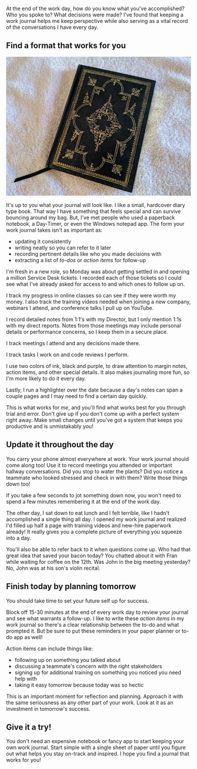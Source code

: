 At the end of the work day, how do you know what you've accomplished? Who you spoke to? What decisions were made? I've found that keeping a work journal helps me keep perspective while also serving as a vital record of the conversations I have every day.

## Find a format that works for you
<picture>
  <source srcset="work-journal-cover.webp" type="image/webp">
  <img src="work-journal-cover.jpg" alt="A black, hardcover journal on a pink towel. A black ribbon comes out from between the pages and trails off to the bottom left.">
</picture>

It's up to you what your journal will look like. I like a small, hardcover diary type book. That way I have something that feels special and can survive bouncing around my bag. But, I've met people who used a paperback notebook, a Day-Timer, or even the Windows notepad app. The form your work journal takes isn't as important as:

* updating it consistently
* writing neatly so you can refer to it later
* recording pertinent details like who you made decisions with
* extracting a list of *to-dos* or *action items* for follow-up

I'm fresh in a new role, so Monday was about getting settled in and opening a million Service Desk tickets. I recorded each of those tickets so I could see what I've already asked for access to and which ones to follow up on.

I track my progress in online classes so can see if they were worth my money. I also track the training videos needed when joining a new company, webinars I attend, and conference talks I pull up on YouTube.

I record detailed notes from 1:1's with my Director, but I only mention 1:1s with my direct reports. Notes from those meetings may include personal details or performance concerns, so I keep them in a secure place.

I track meetings I attend and any decisions made there.

I track tasks I work on and code reviews I perform.

I use two colors of ink, black and purple, to draw attention to margin notes, action items, and other special details. It also makes journaling more fun, so I'm more likely to do it every day.

Lastly, I run a highlighter over the date because a day's notes can span a couple pages and I may need to find a certain day quickly.

This is what works for *me*, and you'll find what works best for you through trial and error. Don't give up if you don't come up with a perfect system right away. Make small changes until you've got a system that keeps you productive and is unmistakably you!

## Update it throughout the day
You carry your phone almost everywhere at work. Your work journal should come along too! Use it to record meetings you attended or important hallway conversations. Did you stop to water the plants? Did you notice a teammate who looked stressed and check in with them? Write those things down too!

If you take a few seconds to jot something down now, you won't need to spend a few minutes remembering it at the end of the work day.

The other day, I sat down to eat lunch and I felt terrible, like I hadn't accomplished a single thing all day. I opened my work journal and realized I'd filled up half a page with training videos and new-hire paperwork already! It really gives you a complete picture of everything you squeeze into a day.

You'll also be able to refer back to it when questions come up. Who had that great idea that saved your bacon today? You chatted about it with Fran while waiting for coffee on the 12th. Was John in the big meeting yesterday? No, John was at his son's violin recital.

## Finish today by planning tomorrow

You should take time to set your future self up for success.

Block off 15-30 minutes at the end of every work day to review your journal and see what warrants a follow-up. I like to write these *action items* in my work journal so there's a clear relationship between the to-do and what prompted it. But be sure to put these reminders in your paper planner or to-do app as well!

Action items can include things like:
* following up on something you talked about
* discussing a teammate's concern with the right stakeholders
* signing up for additional training on something you noticed you need help with
* taking it easy tomorrow because today was so hectic

This is an important moment for reflection and planning. Approach it with the same seriousness as any other part of your work. Look at it as an investment in tomorrow's success.

## Give it a try!

You don't need an expensive notebook or fancy app to start keeping your own work journal. Start simple with a single sheet of paper until you figure out what helps you stay on-track and inspired. I hope you find a journal that works for you!